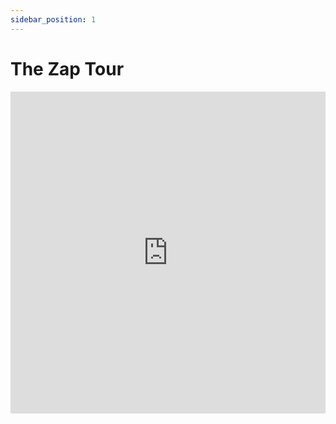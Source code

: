 ```yaml
---
sidebar_position: 1
---
```


# The Zap Tour

<div class="video-container">
    <iframe width="100%" height="515" src="https://www.youtube.com/embed/1X0BoLfRU44?si=dRupJ7nzIyY28jz1" title="YouTube video player" frameborder="0" allow="accelerometer; autoplay; clipboard-write; encrypted-media; gyroscope; picture-in-picture; web-share; fullscreen" allowfullscreen></iframe>
</div>
